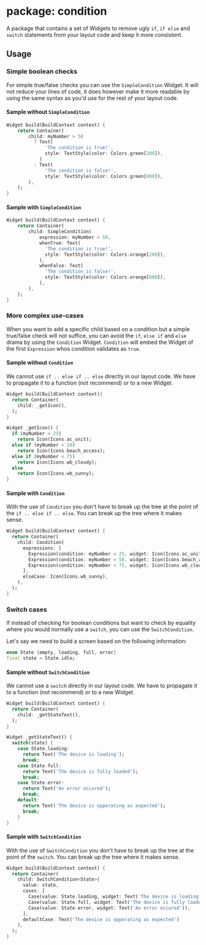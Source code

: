 # package: condition

A package that contains a set of Widgets to remove ugly `if`, `if else` and `switch` statements from your layout code and keep it more consistent.

## Usage

### Simple boolean checks

For simple true/false checks you can use the `SimpleCondition` Widget.
It will not reduce your lines of code, it does however make it more readable by using the same syntax as you'd use for the rest of your layout code.

#### Sample without `SimpleCondition`

```dart
Widget build(BuildContext context) {
    return Container(
        child: myNumber > 50
          ? Text(
              'The condition is true!',
              style: TextStyle(color: Colors.green[200]),
            )
          : Text(
              'The condition is false!',
              style: TextStyle(color: Colors.green[800]),
        ),
    );
}
```
#### Sample with `SimpleCondition`

```dart
Widget build(BuildContext context) {
    return Container(
        child: SimpleCondition(
            expression: myNumber > 50,
            whenTrue: Text(
              'The condition is true!',
              style: TextStyle(color: Colors.orange[200]),
            ),
            whenFalse: Text(
              'The condition is false!',
              style: TextStyle(color: Colors.orange[800]),
            ),
        ),
    );
}
```

### More complex use-cases

When you want to add a specific child based on a condition but a simple true/false check will not suffice, you can avoid the `if`, `else if` and `else` drama by using the `Condition` Widget.
`Condition` will embed the Widget of the first `Expression` whos condition validates as `true`.

#### Sample without `Condition`

We cannot use `if .. else if .. else` directly in our layout code. We have to propagate it to a function (not recommend) or to a new Widget.

```dart
Widget build(BuildContext context){
  return Container(
    child: _getIcon(),
  );
}

Widget _getIcon() {
  if (myNumber < 25)
    return Icon(Icons.ac_unit);
  else if (myNumber < 50)
    return Icon(Icons.beach_access);
  else if (myNumber < 75)
    return Icon(Icons.wb_cloudy);
  else
    return Icon(Icons.wb_sunny);
}
```

#### Sample with `Condition`

With the use of `Condition` you don't have to break up the tree at the point of the `if .. else if .. else`. You can break up the tree where it makes sense.

```dart
Widget build(BuildContext context) {
  return Container(
    child: Condition(
      expressions: [
        Expression(condition: myNumber < 25, widget: Icon(Icons.ac_unit)),
        Expression(condition: myNumber < 50, widget: Icon(Icons.beach_access)),
        Expression(condition: myNumber < 75, widget: Icon(Icons.wb_cloudy)),
      ],
      elseCase: Icon(Icons.wb_sunny),
    ),
  );
}
```

### Switch cases

If instead of checking for boolean conditions but want to check by equality where you would normally use a `switch`, you can use the `SwitchCondition`.

Let's say we need to build a screen based on the following information:
```dart
enum State {empty, loading, full, error}
final state = State.idle;
```

#### Sample without `SwitchCondition`

We cannot use a `switch` directly in our layout code. We have to propagate it to a function (not recommend) or to a new Widget.

```dart
Widget build(BuildContext context) {
  return Container(
    child: _getStateText(),
  );
}

Widget _getStateText() {
  switch(state) {
    case State.loading:
      return Text('The device is loading');
      break;
    case State.full:
      return Text('The device is fully loaded');
      break;
    case State.error:
      return Text('An error occured');
      break;
    default:
      return Text('The device is opperating as expected');
      break;
    }
}
```

#### Sample with `SwitchCondition`

With the use of `SwitchCondition` you don't have to break up the tree at the point of the `switch`. You can break up the tree where it makes sense.

```dart
Widget build(BuildContext context) {
  return Container(
    child: SwitchCondition<State>(
      value: state,
      cases: [
        Case(value: State.loading, widget: Text('The device is loading')),
        Case(value: State.full, widget: Text('The device is fully loaded')),
        Case(value: State.error, widget: Text('An error occured')),
      ],
      defaultCase: Text('The device is opperating as expected')
    ),
  );
}
```